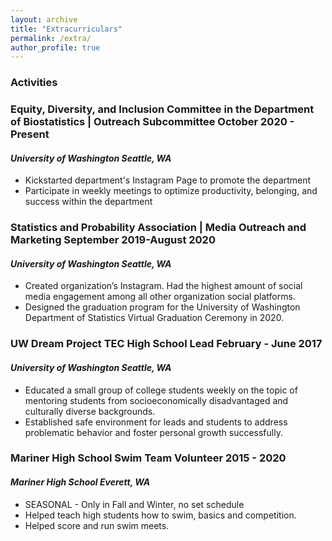```yaml
---
layout: archive
title: "Extracurriculars"
permalink: /extra/
author_profile: true
---
```


### Activities

### Equity, Diversity, and Inclusion Committee in the Department of Biostatistics | Outreach Subcommittee October 2020 - Present
#### *University of Washington Seattle, WA*
* Kickstarted department's Instagram Page to promote the department
* Participate in weekly meetings to optimize productivity, belonging, and success within the department

### Statistics and Probability Association | Media Outreach and Marketing September 2019-August 2020
#### *University of Washington Seattle, WA*
* Created organization’s Instagram. Had the highest amount of social media engagement among all other organization social platforms.
* Designed the graduation program for the University of Washington Department of Statistics Virtual Graduation Ceremony in 2020.

### UW Dream Project TEC High School Lead February - June 2017
#### *University of Washington Seattle, WA*
* Educated a small group of college students weekly on the topic of mentoring students from socioeconomically disadvantaged and culturally diverse backgrounds.
* Established safe environment for leads and students to address problematic behavior and foster personal growth successfully.

### Mariner High School Swim Team Volunteer 2015 - 2020
#### *Mariner High School Everett, WA*
* SEASONAL - Only in Fall and Winter, no set schedule
* Helped teach high students how to swim, basics and competition.
* Helped score and run swim meets.




